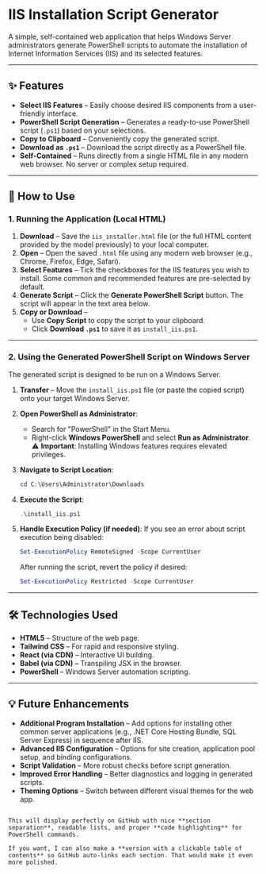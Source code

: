 
# IIS Installation Script Generator

A simple, self-contained web application that helps Windows Server administrators generate PowerShell scripts to automate the installation of Internet Information Services (IIS) and its selected features.

---

## ✨ Features

- **Select IIS Features** – Easily choose desired IIS components from a user-friendly interface.
- **PowerShell Script Generation** – Generates a ready-to-use PowerShell script (`.ps1`) based on your selections.
- **Copy to Clipboard** – Conveniently copy the generated script.
- **Download as `.ps1`** – Download the script directly as a PowerShell file.
- **Self-Contained** – Runs directly from a single HTML file in any modern web browser. No server or complex setup required.

---

## 🚀 How to Use

### 1. Running the Application (Local HTML)

1. **Download** – Save the `iis_installer.html` file (or the full HTML content provided by the model previously) to your local computer.
2. **Open** – Open the saved `.html` file using any modern web browser (e.g., Chrome, Firefox, Edge, Safari).
3. **Select Features** – Tick the checkboxes for the IIS features you wish to install. Some common and recommended features are pre-selected by default.
4. **Generate Script** – Click the **Generate PowerShell Script** button. The script will appear in the text area below.
5. **Copy or Download** –  
   - Use **Copy Script** to copy the script to your clipboard.  
   - Click **Download `.ps1`** to save it as `install_iis.ps1`.

---

### 2. Using the Generated PowerShell Script on Windows Server

The generated script is designed to be run on a Windows Server.

1. **Transfer** – Move the `install_iis.ps1` file (or paste the copied script) onto your target Windows Server.
2. **Open PowerShell as Administrator**:
   - Search for "PowerShell" in the Start Menu.
   - Right-click **Windows PowerShell** and select **Run as Administrator**.  
     ⚠️ **Important**: Installing Windows features requires elevated privileges.
3. **Navigate to Script Location**:
   ```powershell
   cd C:\Users\Administrator\Downloads


4. **Execute the Script**:

   ```powershell
   .\install_iis.ps1
   ```
5. **Handle Execution Policy (if needed)**:
   If you see an error about script execution being disabled:

   ```powershell
   Set-ExecutionPolicy RemoteSigned -Scope CurrentUser
   ```

   After running the script, revert the policy if desired:

   ```powershell
   Set-ExecutionPolicy Restricted -Scope CurrentUser
   ```

---

## 🛠️ Technologies Used

* **HTML5** – Structure of the web page.
* **Tailwind CSS** – For rapid and responsive styling.
* **React (via CDN)** – Interactive UI building.
* **Babel (via CDN)** – Transpiling JSX in the browser.
* **PowerShell** – Windows Server automation scripting.

---

## 💡 Future Enhancements

* **Additional Program Installation** – Add options for installing other common server applications (e.g., .NET Core Hosting Bundle, SQL Server Express) in sequence after IIS.
* **Advanced IIS Configuration** – Options for site creation, application pool setup, and binding configurations.
* **Script Validation** – More robust checks before script generation.
* **Improved Error Handling** – Better diagnostics and logging in generated scripts.
* **Theming Options** – Switch between different visual themes for the web app.

```

This will display perfectly on GitHub with nice **section separation**, readable lists, and proper **code highlighting** for PowerShell commands.  

If you want, I can also make a **version with a clickable table of contents** so GitHub auto-links each section. That would make it even more polished.
```
